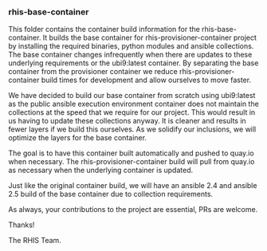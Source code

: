 ### rhis-base-container

This folder contains the container build information for the rhis-base-container. It builds the base container for rhis-provisioner-container project by installing the required binaries, python modules and ansible collections. The base container changes infrequently when there are updates to these underlying requirements or the ubi9:latest container. By separating the base container from the provisioner container we reduce rhis-provisioner-container build times for development and allow ourselves to move faster.

We have decided to build our base container from scratch using ubi9:latest as the public ansible execution environment container does not maintain the collections at the speed that we require for our project. This would result in us having to update these collections anyway. It is cleaner and results in fewer layers if we build this ourselves. As we solidify our inclusions, we will optimize the layers for the base container. 

The goal is to have this container built automatically and pushed to quay.io when necessary. The rhis-provisioner-container build will pull from quay.io as necessary when the underlying container is updated.

Just like the original container build, we will have an ansible 2.4 and ansible 2.5 build of the base container due to collection requirements.

As always, your contributions to the project are essential, PRs are welcome. 

Thanks!

The RHIS Team.
